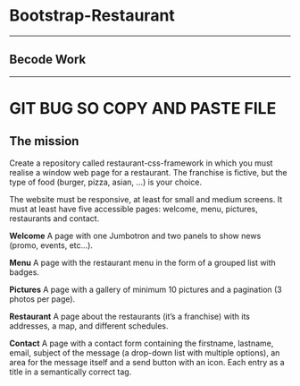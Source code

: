 # Bootstrap-Restaurant

---

## Becode Work

---

# GIT BUG SO COPY AND PASTE FILE

## The mission

Create a repository called restaurant-css-framework in which you must realise a window web page for a restaurant. The franchise is fictive, but the type of food (burger, pizza, asian, …​) is your choice.

The website must be responsive, at least for small and medium screens. It must at least have five accessible pages: welcome, menu, pictures, restaurants and contact.

**Welcome**
A page with one Jumbotron and two panels to show news (promo, events, etc…​).

**Menu**
A page with the restaurant menu in the form of a grouped list with badges.

**Pictures**
A page with a gallery of minimum 10 pictures and a pagination (3 photos per page).

**Restaurant**
A page about the restaurants (it’s a franchise) with its addresses, a map, and different schedules.

**Contact**
A page with a contact form containing the firstname, lastname, email, subject of the message (a drop-down list with multiple options), an area for the message itself and a send button with an icon. Each entry as a title in a semantically correct tag.
